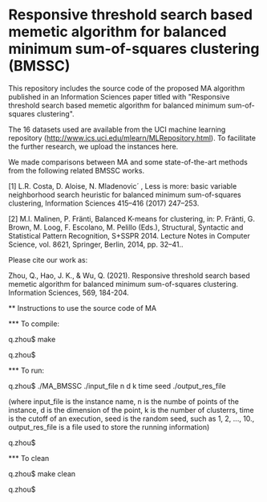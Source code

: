 # Responsive threshold search based memetic algorithm for balanced minimum sum-of-squares clustering (BMSSC)
This repository includes the source code of the proposed MA algorithm published in an Information Sciences paper titled with "Responsive threshold search based memetic algorithm for balanced minimum sum-of-squares clustering".

The 16 datasets used are available from the UCI machine learning repository (http://www.ics.uci.edu/mlearn/MLRepository.html). To facilitate the further research, we upload the instances here.

We made comparisons between MA and some state-of-the-art methods from the following related BMSSC works.

[1] L.R. Costa, D. Aloise, N. Mladenovic´ , Less is more: basic variable neighborhood search heuristic for balanced minimum sum-of-squares clustering, Information Sciences 415–416 (2017) 247–253.

[2] M.I. Malinen, P. Fränti, Balanced K-means for clustering, in: P. Fränti, G. Brown, M. Loog, F. Escolano, M. Pelillo (Eds.), Structural, Syntactic and Statistical Pattern Recognition, S+SSPR 2014. Lecture Notes in Computer Science, vol. 8621, Springer, Berlin, 2014, pp. 32–41..

Please cite our work as:

Zhou, Q., Hao, J. K., & Wu, Q. (2021). Responsive threshold search based memetic algorithm for balanced minimum sum-of-squares clustering. Information Sciences, 569, 184-204.

** Instructions to use the source code of MA

*** To compile:

q.zhou$ make

q.zhou$

*** To run:

q.zhou$ ./MA_BMSSC ./input_file n d k time seed ./output_res_file

(where input_file is the instance name, n is the numbe of points of the instance, d is the dimension of the point, k is the number of clusterrs, 
		time is the cutoff of an execution, seed is the random seed, such as 1, 2, ..., 10., output_res_file is a file used to store the running information)

q.zhou$

*** To clean

q.zhou$ make clean

q.zhou$
